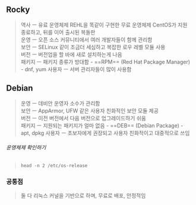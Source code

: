 ## Rocky
> 역사 ㅡ 유료 운영체제 REHL을 똑같이 구현한 무료 운영체제 CentOS가 지원 종료하고, 뒤를 이어 출시된 복돌판  
 >운영 ㅡ 오픈 소스 커뮤니티에서 여러 개발자들이 함께 관리함  
 >보안 ㅡ SELinux 같이 조금더 세심하고 복잡한 로우 레벨 모듈 사용  
 >버전 ㅡ 버전업을 할 바에 새로 설치하는게 나음  
>패키지 ㅡ 패키지 종류가 방대함 - ==RPM== (Red Hat Package Manager) - dnf, yum 
>사용자 ㅡ 서버 관리자들이 많이 사용함
## Debian
> 운영 ㅡ 데비안 운영자 소수가 관리함  
> 보안 ㅡ AppArmor, UFW 같은 사용자 친화적인 보안 모듈 제공  
> 버전 ㅡ 이전 버전에서 다음 버전으로 업그레이드하기 쉬움  
> 패키지 ㅡ 지원되는 패키지가 얼마 없음  - ==DEB== (Debian Package) - apt, dpkg
> 사용자 ㅡ 초보자에게 권장되고 사용자 친화적이고 대중적으로 쓰임
###### 운영체제 확인하기
> `head -n 2 /etc/os-release`
### 공통점
> 둘 다 리눅스 커널을 기반으로 하며, 무료로 배포, 안정적임
